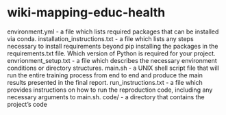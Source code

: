 # wiki-mapping-educ-health
environment.yml - a file which lists required packages that can be installed via conda.
installation_instructions.txt - a file which lists any steps necessary to install requirements beyond pip installing the packages in the requirements.txt file. Which version of Python is required for your project.
envrionment_setup.txt - a file which describes the necessary environment conditions or directory structures.
main.sh - a UNIX shell script file that will run the entire training process from end to end and produce the main results presented in the final report.
run_instructions.txt - a file which provides instructions on how to run the reproduction code, including any necessary arguments to main.sh.
code/ - a directory that contains the project’s code
